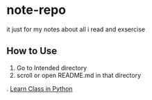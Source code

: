 # note-repo
it just for my notes about all i read and exsercise

## How to Use

1. Go to Intended directory
2. scroll or open README.md in that directory

. [Learn Class in Python](./python-notes/class/README.md)

